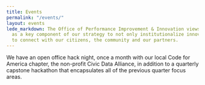 ```yaml
---
title: Events
permalink: "/events/"
layout: events
lede_markdown: The Office of Performance Improvement & Innovation views hackathons
  as a key component of our strategy to not only institutionalize innovation, but
  to connect with our citizens, the community and our partners.
---
```


 We have an open office hack night, once a month with our local Code for America chapter, the non-profit Civic Data Alliance, in addition to a quarterly capstone hackathon that encapsulates all of the previous quarter focus areas.
